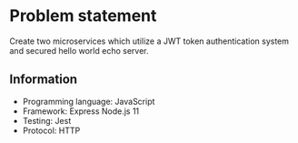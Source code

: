 # Problem statement
Create two microservices which utilize a JWT token authentication system and secured hello world echo server.

## Information
- Programming language: JavaScript
- Framework: Express Node.js 11
- Testing: Jest
- Protocol: HTTP
